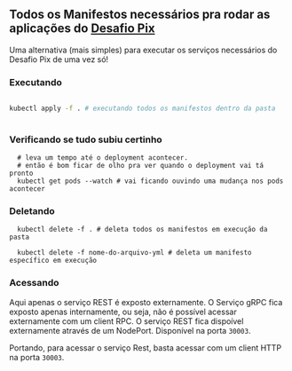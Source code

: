 ## Todos os Manifestos necessários pra rodar as aplicações do [Desafio Pix](https://github.com/zup-academy/orange-stack-documentacao/tree/master/desafio-01/01-key-manager#desafio-pix)

Uma alternativa (mais simples) para executar os serviços necessários do Desafio Pix de uma vez só!

### Executando

```bash

kubectl apply -f . # executando todos os manifestos dentro da pasta
  
```

### Verificando se tudo subiu certinho

```shell
  # leva um tempo até o deployment acontecer.
  # então é bom ficar de olho pra ver quando o deployment vai tá pronto
  kubectl get pods --watch # vai ficando ouvindo uma mudança nos pods acontecer

```

### Deletando 
```shell
  kubectl delete -f . # deleta todos os manifestos em execução da pasta
  
  kubectl delete -f nome-do-arquivo-yml # deleta um manifesto específico em execução
```

### Acessando

Aqui apenas o serviço REST é exposto externamente. O Serviço gRPC fica exposto apenas internamente, ou seja, não é possível acessar externamente com um client RPC.
O serviço REST fica dispoível externamente através de um NodePort. Disponível na porta `30003`.

Portando, para acessar o serviço Rest, basta acessar com um client HTTP na porta `30003`.
